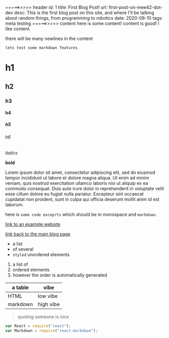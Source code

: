 =====>>>>> header
id: 1
title: First Blog Post!
url: first-post-on-mee42-dot-dev
desc: This is the first blog post on this site, and where I'll be talking about random things, from programming to robotics
date: 2020-08-10
tags: meta testing
=====>>>>> content
here is some content! content is good! I like content.

there will be many newlines in the content
```
lets test some markdown features
```
# h1
## h2
### h3
#### h4
##### h5
###### h6

*italics*

**bold**

Lorem ipsum dolor sit amet, consectetur adipiscing elit, sed do eiusmod tempor incididunt ut labore et dolore magna aliqua. Ut enim ad minim veniam, quis nostrud exercitation ullamco laboris nisi ut aliquip ex ea commodo consequat. Duis aute irure dolor in reprehenderit in voluptate velit esse cillum dolore eu fugiat nulla pariatur. Excepteur sint occaecat cupidatat non proident, sunt in culpa qui officia deserunt mollit anim id est laborum.

here is `some code exceprts` which should be in monospace and `markdown`.

[link to an example website](https://example.com)

[link back to the main blog page](/blog)


- a list
- of several
- `styled` unordered elements

1. a list of
1. ordered elements
1. however the order is automatically generated

| a table | vibe |
| ------- | ---- |
| HTML    | low vibe |
| markdown | high vibe |

> quoting someone
> is nice


```js
var React = require("react");
var Markdown = require("react-markdown");
```